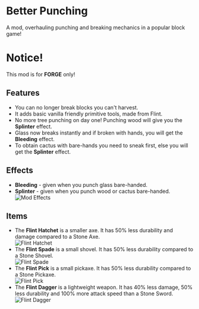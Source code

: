 # Better Punching

A mod, overhauling punching and breaking mechanics in a popular block game!

# Notice!

This mod is for **FORGE** only!

## Features

* You can no longer break blocks you can't harvest.
* It adds basic vanilla friendly primitive tools, made from Flint.
* No more tree punching on day one! Punching wood will give you the **Splinter** effect.
* Glass now breaks instantly and if broken with hands, you will get the **Bleeding** effect.
* To obtain cactus with bare-hands you need to sneak first, else you will get the **Splinter** effect.

## Effects

* **Bleeding** - given when you punch glass bare-handed.
* **Splinter** - given when you punch wood or cactus bare-handed.  
  ![Mod Effects](https://i.ibb.co/Ss4PjWN/mod-effects.png)

## Items

* The **Flint Hatchet** is a smaller axe. It has 50% less durability and damage compared to a Stone Axe.  
  ![Flint Hatchet](https://i.ibb.co/KX6sWSJ/hatchet.png)
* The **Flint Spade** is a small shovel. It has 50% less durability compared to a Stone Shovel.  
  ![Flint Spade](https://i.ibb.co/bsPGMQj/spade.png)
* The **Flint Pick** is a small pickaxe. It has 50% less durability compared to a Stone Pickaxe.  
  ![Flint Pick](https://i.ibb.co/gwB5cBw/pick.png)
* The **Flint Dagger** is a lightweight weapon. It has 40% less damage, 50% less durability and 100% more attack speed
  than a Stone Sword.
  ![Flint Dagger](https://i.ibb.co/d5FCQRC/dagger.png)